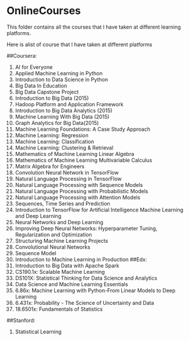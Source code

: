 # OnlineCourses
This folder contains all the courses that I have taken at different learning platforms. 

Here is alist of course that I have taken at different platforms

##Coursera:
1. AI for Everyone
2. Applied Machine Learning in Python
3. Introduction to Data Science in Python
4. Big Data In Education
5. Big Data Capstone Project
6. Introduction to Big Data (2015)
7. Hadoop Platform and Application Framework
8. Introduction to Big Data Analytics (2015)
9. Machine Learning With Big Data (2015)
10. Graph Analytics for Big Data(2015)
11. Machine Learning Foundations: A Case Study Approach
12. Machine Learning: Regression
13. Machine Learning: Classification
14. Machine Learning: Clustering & Retrieval
15. Mathematics of Machine Learning Linear Algebra
16. Mathematics of Machine Learning Multivariable Calculus
17. Matrix Algebra for Engineers
18. Convolution Neural Network in TensorFlow
19. Natural Language Processing in TensorFlow
20. Natural Language Processing with Sequence Models
21. Natural Language Processing with Probabilistic Models
22. Natural Language Processing with Attention Models
23. Sequences, Time Series and Prediction
24. Introduction to TensorFlow for Artificial Intelligence Machine Learning and Deep Learning
25. Neural Networks and Deep Learning
26. Improving Deep Neural Networks: Hyperparameter Tuning, Regularization and Optimization
27. Structuring Machine Learning Projects
28. Convolutional Neural Networks
28. Sequence Model
29. Introduction to Machine Learning in Production
##Edx:
1. Introduction to Big Data with Apache Spark
2. CS190.1x: Scalable Machine Learning
3. DS101X: Statistical Thinking for Data Science and Analytics
4. Data Science and Machine Learning Essentials
5. 6.86x: Machine Learning with Python-From Linear Models to Deep Learning
6. 6.431x: Probability - The Science of Uncertainty and Data
7. 18.6501x: Fundamentals of Statistics

##Stanford:
1. Statistical Learning

